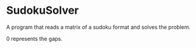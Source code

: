 # SudokuSolver
A program that reads a matrix of a sudoku format and solves the problem.

0 represents the gaps.
